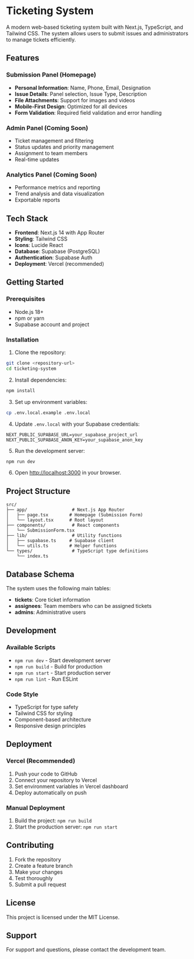 # Ticketing System

A modern web-based ticketing system built with Next.js, TypeScript, and Tailwind CSS. The system allows users to submit issues and administrators to manage tickets efficiently.

## Features

### Submission Panel (Homepage)
- **Personal Information**: Name, Phone, Email, Designation
- **Issue Details**: Panel selection, Issue Type, Description
- **File Attachments**: Support for images and videos
- **Mobile-First Design**: Optimized for all devices
- **Form Validation**: Required field validation and error handling

### Admin Panel (Coming Soon)
- Ticket management and filtering
- Status updates and priority management
- Assignment to team members
- Real-time updates

### Analytics Panel (Coming Soon)
- Performance metrics and reporting
- Trend analysis and data visualization
- Exportable reports

## Tech Stack

- **Frontend**: Next.js 14 with App Router
- **Styling**: Tailwind CSS
- **Icons**: Lucide React
- **Database**: Supabase (PostgreSQL)
- **Authentication**: Supabase Auth
- **Deployment**: Vercel (recommended)

## Getting Started

### Prerequisites

- Node.js 18+ 
- npm or yarn
- Supabase account and project

### Installation

1. Clone the repository:
```bash
git clone <repository-url>
cd ticketing-system
```

2. Install dependencies:
```bash
npm install
```

3. Set up environment variables:
```bash
cp .env.local.example .env.local
```

4. Update `.env.local` with your Supabase credentials:
```env
NEXT_PUBLIC_SUPABASE_URL=your_supabase_project_url
NEXT_PUBLIC_SUPABASE_ANON_KEY=your_supabase_anon_key
```

5. Run the development server:
```bash
npm run dev
```

6. Open [http://localhost:3000](http://localhost:3000) in your browser.

## Project Structure

```
src/
├── app/                 # Next.js App Router
│   ├── page.tsx        # Homepage (Submission Form)
│   └── layout.tsx      # Root layout
├── components/          # React components
│   └── SubmissionForm.tsx
├── lib/                 # Utility functions
│   ├── supabase.ts     # Supabase client
│   └── utils.ts        # Helper functions
└── types/               # TypeScript type definitions
    └── index.ts
```

## Database Schema

The system uses the following main tables:

- **tickets**: Core ticket information
- **assignees**: Team members who can be assigned tickets
- **admins**: Administrative users

## Development

### Available Scripts

- `npm run dev` - Start development server
- `npm run build` - Build for production
- `npm run start` - Start production server
- `npm run lint` - Run ESLint

### Code Style

- TypeScript for type safety
- Tailwind CSS for styling
- Component-based architecture
- Responsive design principles

## Deployment

### Vercel (Recommended)

1. Push your code to GitHub
2. Connect your repository to Vercel
3. Set environment variables in Vercel dashboard
4. Deploy automatically on push

### Manual Deployment

1. Build the project: `npm run build`
2. Start the production server: `npm run start`

## Contributing

1. Fork the repository
2. Create a feature branch
3. Make your changes
4. Test thoroughly
5. Submit a pull request

## License

This project is licensed under the MIT License.

## Support

For support and questions, please contact the development team.
